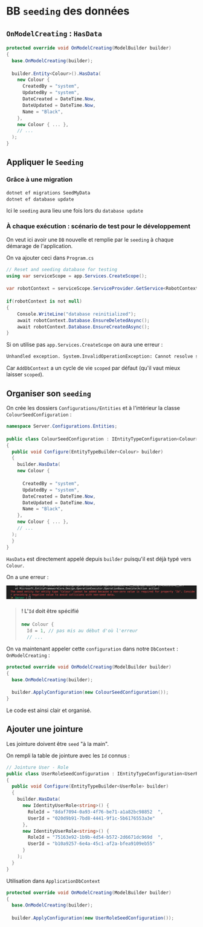 # BB `seeding` des données



## `OnModelCreating` : `HasData`

```cs
protected override void OnModelCreating(ModelBuilder builder)
{
  base.OnModelCreating(builder);

  builder.Entity<Colour>().HasData(
    new Colour { 
      CreatedBy = "system",
      UpdatedBy = "system",
      DateCreated = DateTime.Now,
      DateUpdated = DateTime.Now,
      Name = "Black",
    },
    new Colour { ... },
    // ...
  );
}
```



## Appliquer le `Seeding`

### Grâce à une migration

```bash
dotnet ef migrations SeedMyData
dotnet ef database update
```

Ici le `seeding` aura lieu une fois lors du `database update`



### À chaque exécution : scénario de test pour le développement

On veut ici avoir une `DB` nouvelle et remplie par le `seeding` à chaque démarage de l'application.

On va ajouter ceci dans `Program.cs`

```cs
// Reset and seeding database for testing
using var serviceScope = app.Services.CreateScope();

var robotContext = serviceScope.ServiceProvider.GetService<RobotContext>();

if(robotContext is not null)
{
    Console.WriteLine("database reinitialized");
    await robotContext.Database.EnsureDeletedAsync();
    await robotContext.Database.EnsureCreatedAsync();
}
```

Si on utilise pas `app.Services.CreateScope` on aura une erreur  :

```bash
Unhandled exception. System.InvalidOperationException: Cannot resolve scoped service 'BlazorServerTestIis.Infrastructure.RobotContext' from root provider
```

Car `AddDbContext` a un cycle de vie `scoped` par défaut (qu'il vaut mieux laisser `scoped`). 



## Organiser son `seeding`

On crée les dossiers `Configurations/Entities` et à l'intérieur la classe `ColourSeedConfiguration` :

```cs
namespace Server.Configurations.Entities;

public class ColourSeedConfiguration : IEntityTypeConfiguration<Colour>
{
  public void Configure(EntityTypeBuilder<Colour> builder)
  {
    builder.HasData(
    new Colour {
     
      CreatedBy = "system",
      UpdatedBy = "system",
      DateCreated = DateTime.Now,
      DateUpdated = DateTime.Now,
      Name = "Black",
    },
    new Colour { ... },
    // ...
  );
  } 
}
```

`HasData` est directement appelé depuis `builder` puisqu'il est déjà typé vers `Colour`.

On a une erreur :

<img src="assets/error-seeding-without-id-car-make-colour-model.png" alt="error-seeding-without-id-car-make-colour-model" style="zoom:50%;" />

> #### ! L'`Id` doit être spécifié
>
> ```cs
> new Colour {
>   Id = 1, // pas mis au début d'où l'erreur
>   // ...
> ```

On va maintenant appeler cette `configuration` dans notre `DbContext` : `OnModelCreating` :

```cs
protected override void OnModelCreating(ModelBuilder builder)
{
  base.OnModelCreating(builder);

  builder.ApplyConfiguration(new ColourSeedConfiguration());
}
```

Le code est ainsi clair et organisé.



## Ajouter une jointure

Les jointure doivent être `seed` "à la main".

On rempli la table de jointure avec les `Id` connus :

```cs
// Jointure User - Role
public class UserRoleSeedConfiguration : IEntityTypeConfiguration<UserRole>
{
  public void Configure(EntityTypeBuilder<UserRole> builder)
  {
    builder.HasData(
      new IdentityUserRole<string>() {
        RoleId = "8daf7094-0a93-4f76-be71-a1a82bc98852	",
        UserId = "020d9b91-7bd8-4441-9f1c-5b6176553a3e"
      },
      new IdentityUserRole<string>() {
        RoleId = "75163e92-1b9b-4d54-b572-2d6671dc969d	",
        UserId = "b10a9257-6e4a-45c1-af2a-bfea9109eb55"
      }
    );
  }
}
```

Utilisation dans `ApplicationDbContext`

```cs
protected override void OnModelCreating(ModelBuilder builder)
{
  base.OnModelCreating(builder);

  builder.ApplyConfiguration(new UserRoleSeedConfiguration());
```


